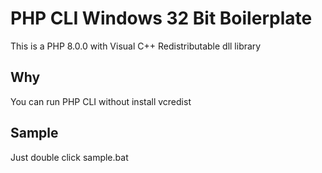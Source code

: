 # PHP CLI Windows 32 Bit Boilerplate

This is a PHP 8.0.0 with Visual C++ Redistributable dll library


## Why

You can run PHP CLI without install vcredist


## Sample

Just double click sample.bat

